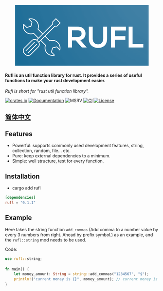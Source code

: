 <div align=center>
<img src="./logo.png" width="439" height="200"/>
<br/>
</div>

#### Rufl is an util function library for rust. It provides a series of useful functions to make your rust development easier.

_Rufl is short for "rust util function library"._

[![crates.io](https://img.shields.io/crates/v/rufl?label=latest)](https://crates.io/crates/rufl)
[![Documentation](https://docs.rs/rufl/badge.svg?version=0.1.2)](https://docs.rs/rufl/0.1.2)
![MSRV](https://img.shields.io/badge/rustc-1.71+-ab6000.svg)
[![CI](https://github.com/duke-git/rufl/actions/workflows/rust.yml/badge.svg?branch=main)](https://github.com/duke-git/rufl/actions/workflows/rust.yml)
[![License](https://img.shields.io/badge/license-MIT-blue.svg)](https://github.com/duke-git/rulf/blob/main/LICENSE)

## [简体中文](./README_zh-CN.md)

## Features

- Powerful: supports commonly used development features, string, collection, random, file... etc.
- Pure: keep external dependencies to a minimum.
- Simple: well structure, test for every function.

## Installation
- cargo add rufl

```toml
[dependencies]
rufl = "0.1.1"
```

## Example

Here takes the string function `add_commas` (Add comma to a number value by every 3 numbers from right. Ahead by prefix symbol.) as an example, and the `rufl::string` mod needs to be used.

Code:
```rust
use rufl::string;

fn main() {
    let money_amount: String = string::add_commas("1234567", "$");
    println!("current money is {}", money_amount); // current money is $1,234,567
}
```